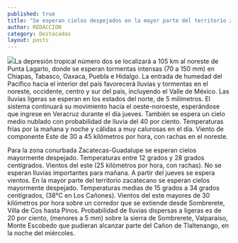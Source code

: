 ```yaml
---
published: true
title: "Se esperan cielos despejados en la mayor parte del territorio zacatecano "
author: REDACCION
category: Destacadas
layout: posts
---
```


![](http://i.imgur.com/Asexj71m.jpg)La depresión tropical número dos se localizará a 105 km al noreste de Punta Lagarto, donde se esperan tormentas intensas (70 a 150 mm) en Chiapas, Tabasco, Oaxaca, Puebla e Hidalgo. 
La entrada de humedad del Pacífico hacia el interior del país favorecerá lluvias y tormentas en el noreste, occidente, centro y sur del país, incluyendo el Valle de México. Las lluvias ligeras se esperan en los estados del norte, de 5 milímetros. El sistema continuará su movimiento hacia el oeste-noroeste, esperándose que ingrese en Veracruz durante el día jueves. También se espera un cielo medio nublado con probabilidad de lluvia del 40 por ciento. Temperaturas frías por la mañana y noche y cálidas a muy calurosas en el día. Viento de componente Este de 30 a 45 kilómetros por hora, con rachas en el noreste.

Para la zona conurbada Zacatecas-Guadalupe se esperan cielos mayormente despejado. Temperaturas entre 12 grados y 28 grados centígrados. Vientos del este (25 kilómetros por hora, con rachas). No se esperan lluvias importantes para mañana. A partir del jueves se espera vientos. 
En la mayor parte del territorio zacatecano se esperan cielos mayormente despejado.  Temperaturas medias de 15 grados a 34 grados centígrados, (38°C en Los Cañones). Vientos del este mayores de 30 kilómetros por hora sobre un corredor que se extiende desde Sombrerete, Villa de Cos hasta Pinos. Probabilidad de lluvias dispersas a ligeras es de 20 por ciento, (menores a 5 mm) sobre la sierra de Sombrerete, Valparaíso, Monte Escobedo que pudieran alcanzar parte del Cañon de Tlaltenango, en la  noche del miércoles.
